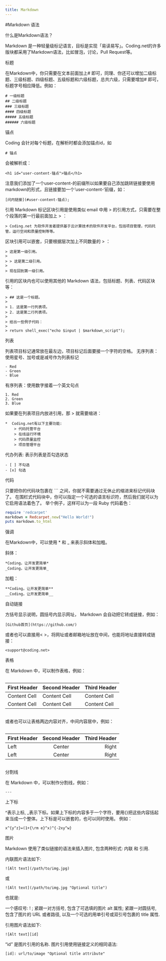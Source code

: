 ```yaml
---
title: Markdown
---
```


#Markdown 语法

什么是Markdown语法？

Markdown 是一种轻量级标记语言，目标是实现「易读易写」。Coding.net的许多版块都采用了Markdown语法，比如冒泡，讨论，Pull Request等。

标题

在Markdown中，你只需要在文本前面加上# 即可，同理、你还可以增加二级标题、三级标题、四级标题、五级标题和六级标题，总共六级，只需要增加# 即可，标题字号相应降低。例如：
```
# 一级标题
## 二级标题
### 三级标题
#### 四级标题
##### 五级标题
###### 六级标题
```
锚点

Coding 会针对每个标题，在解析时都会添加锚点id，如
```
# 锚点
```
会被解析成：
```
<h1 id="user-content-锚点">锚点</h1>
```
注意我们添加了一个user-content-的前缀所以如果要自己添加跳转链接要使用markdown的形式，且链接要加一个’user-content-‘前缀，如：
```
[问内链接](#user-content-锚点);
```
引用 Markdown 标记区块引用是使用类似 email 中用 > 的引用方式，只需要在整个段落的第一行最前面加上 > ：
```
> Coding.net 为软件开发者提供基于云计算技术的软件开发平台，包括项目管理，代码托管，运行空间和质量控制等等。
```
区块引用可以嵌套，只要根据层次加上不同数量的 > ：
```
> 这是第一级引用。
>
> > 这是第二级引用。
>
> 现在回到第一级引用。
```
引用的区块内也可以使用其他的 Markdown 语法，包括标题、列表、代码区块等：
```
> ## 这是一个标题。
>
> 1. 这是第一行列表项。
> 2. 这是第二行列表项。
>
> 给出一些例子代码：
>
> return shell_exec("echo $input | $markdown_script");
```
列表 

列表项目标记通常放在最左边，项目标记后面要接一个字符的空格。 无序列表：使用星号、加号或是减号作为列表标记
```
- Red
- Green
- Blue
```
有序列表：使用数字接着一个英文句点
```
1. Red
2. Green
3. Blue
```
如果要在列表项目内放进引用，那 > 就需要缩进：
```
*  Coding.net有以下主要功能:
    > 代码托管平台
    > 在线运行环境    
    > 代码质量监控    
    > 项目管理平台
```
代办列表: 表示列表是否勾选状态
```
- [ ] 不勾选
- [x] 勾选
```
代码

只要把你的代码块包裹在 ``` 之间，你就不需要通过无休止的缩进来标记代码块了。 在围栏式代码块中，你可以指定一个可选的语言标识符，然后我们就可以为它启用语法着色了。 举个例子，这样可以为一段 Ruby 代码着色：
```ruby
require 'redcarpet'
markdown = Redcarpet.new("Hello World!")
puts markdown.to_html
```
强调

在Markdown中，可以使用 * 和 _ 来表示斜体和加粗。

斜体：
```
*Coding，让开发更简单*
_Coding，让开发更简单_
```
加粗：
```
**Coding，让开发更简单**
__Coding，让开发更简单__
```
自动链接

方括号显示说明，圆括号内显示网址， Markdown 会自动把它转成链接，例如：
```
[Github首页](https://github.com/)
```
或者也可以直接用< >，将网址或者邮箱地址放在中间，也能将地址直接转成链接：
```
<support@coding.net>
```
表格

在 Markdown 中，可以制作表格，例如：
```
```
First Header | Second Header | Third Header
------------ | ------------- | ------------
Content Cell | Content Cell  | Content Cell
Content Cell | Content Cell  | Content Cell
```
```
或者也可以让表格两边内容对齐，中间内容居中，例如：
```
```
First Header | Second Header | Third Header
:----------- | :-----------: | -----------:
Left         | Center        | Right
Left         | Center        | Right
```
```
分割线

在 Markdown 中，可以制作分割线，例如：
```
---
```
上下标

\^表示上标, _表示下标。如果上下标的内容多于一个字符，要用{}把这些内容括起来当成一个整体。上下标是可以嵌套的，也可以同时使用。 例如：
```
x^{y^z}=(1+{\rm e}^x)^{-2xy^w}
```
图片

Markdown 使用了类似链接的语法来插入图片, 包含两种形式: 内联 和 引用.

内联图片语法如下:
```
![Alt text](/path/to/img.jpg)
```
或
```
![Alt text](/path/to/img.jpg "Optional title")
```
也就是:

一个感叹号: ! ; 紧跟一对方括号, 包含了可选填的图片 alt 属性; 紧跟一对圆括号, 包含了图片的 URL 或者路径, 以及一个可选的用单引号或双引号包裹的 title 属性.

引用图片语法如下:
```
![Alt text][id]
```
“id” 是图片引用的名称. 图片引用使用链接定义的相同语法:
```
[id]: url/to/image "Optional title attribute"
```